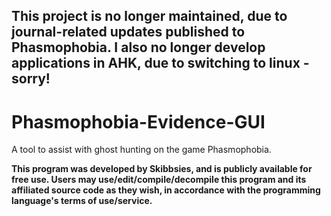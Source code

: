 ## This project is no longer maintained, due to journal-related updates published to Phasmophobia. I also no longer develop applications in AHK, due to switching to linux - sorry!

# Phasmophobia-Evidence-GUI
A tool to assist with ghost hunting on the game Phasmophobia.

**This program was developed by Skibbsies, and is publicly available for free use. Users may use/edit/compile/decompile this program and its affiliated source code as they wish, in accordance with the programming language's terms of use/service.**

